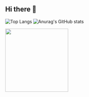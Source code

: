 ## Hi there 👋

<!--
**chris-sooseok/chris-sooseok** is a ✨ _special_ ✨ repository because its `README.md` (this file) appears on your GitHub profile.

Here are some ideas to get you started:

- 🔭 I’m currently working on ...
- 🌱 I’m currently learning ...
- 👯 I’m looking to collaborate on ...
- 🤔 I’m looking for help with ...
- 💬 Ask me about ...
- 📫 How to reach me: ...
- 😄 Pronouns: ...
- ⚡ Fun fact: ...

[![Readme Card](https://github-readme-stats.vercel.app/api/pin/?username=anuraghazra&repo=github-readme-stats)](https://github.com/anuraghazra/github-readme-stats)
-->

![Top Langs](https://github-readme-stats.vercel.app/api/top-langs/?username=chris-sooseok&hide_progress=true&) ![Anurag's GitHub stats](https://github-readme-stats.vercel.app/api?username=chris-sooseok)

<img height=200 width=200 src="https://github-readme-stats.vercel.app/api/top-langs/?username=chris-sooseok&hide_progress=true"/>
